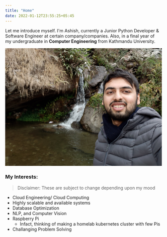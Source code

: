 ```yaml
---
title: "Home"
date: 2022-01-12T23:55:25+05:45
---
```


Let me introduce myself. I'm Ashish, currently a Junior Python Developer & Software Engineer at certain company/companies. Also, in a final year of my undergraduate in **Computer Engineering** from Kathmandu University.

![Me](/images/me.jpg)

### My Interests:

> Disclaimer: These are subject to change depending upon my mood

- Cloud Engineering/ Cloud Computing
- Highly scalable and available systems
- Database Optimization
- NLP, and Computer Vision
- Raspberry Pi
  - Infact, thinking of making a homelab kubernetes cluster with few Pis
- Challanging Problem Solving
